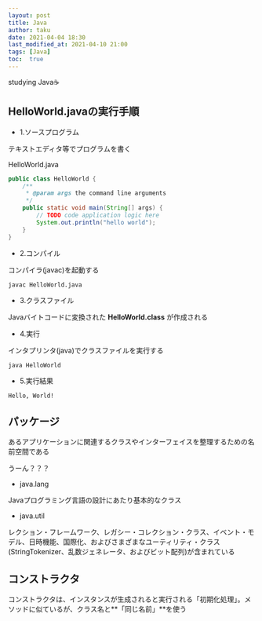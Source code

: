 ```yaml
---
layout: post
title: Java
author: taku
date: 2021-04-04 18:30
last_modified_at: 2021-04-10 21:00
tags: [Java]
toc:  true
---
```


studying Java☕

## HelloWorld.javaの実行手順

- 1.ソースプログラム

テキストエディタ等でプログラムを書く

HelloWorld.java

```java
public class HelloWorld {
    /**
     * @param args the command line arguments
     */
    public static void main(String[] args) {
        // TODO code application logic here
        System.out.println("hello world");
    }   
}
```

- 2.コンパイル

コンパイラ(javac)を起動する

```
javac HelloWorld.java
```

- 3.クラスファイル

Javaバイトコードに変換された **HelloWorld.class** が作成される

- 4.実行

インタプリンタ(java)でクラスファイルを実行する

```
java HelloWorld
```

- 5.実行結果

```
Hello, World!
```

## パッケージ

あるアプリケーションに関連するクラスやインターフェイスを整理するための名前空間である

うーん？？？

- java.lang

Javaプログラミング言語の設計にあたり基本的なクラス

- java.util

レクション・フレームワーク、レガシー・コレクション・クラス、イベント・モデル、日時機能、国際化、およびさまざまなユーティリティ・クラス(StringTokenizer、乱数ジェネレータ、およびビット配列)が含まれている

## コンストラクタ

コンストラクタは、インスタンスが生成されると実行される「初期化処理」。メソッドに似ているが、クラス名と**「同じ名前」**を使う